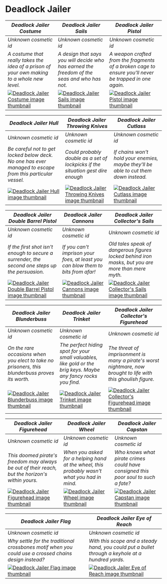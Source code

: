 # Deadlock Jailer

| *Deadlock Jailer Costume* | *Deadlock Jailer Sails* | *Deadlock Jailer Pistol* |
| ------------------------- | ----------------------- | ------------------------ |
| *Unknown cosmetic id* | *Unknown cosmetic id* | *Unknown cosmetic id* |
| *A costume that really takes the idea of a prison of your own making to a whole new level.* | *A design that says you will decide who has earned the freedom of the seas and who has not.* | *A weapon crafted from the fragments of a broken cage to ensure you'll never be trapped in one again.* |
| [![*Deadlock Jailer Costume* image thumbnail](https://cdn.merciasquill.com/images/67035fed8ad30bf0035179c4)](https://seaofthieves.wiki.gg/wiki/Deadlock_Jailer_Costume) | [![*Deadlock Jailer Sails* image thumbnail](https://cdn.merciasquill.com/images/67035fed8ad30bf0035179c4)](https://seaofthieves.wiki.gg/wiki/Deadlock_Jailer_Sails) | [![*Deadlock Jailer Pistol* image thumbnail](https://cdn.merciasquill.com/images/67035fed8ad30bf0035179c4)](https://seaofthieves.wiki.gg/wiki/Deadlock_Jailer_Pistol) |

| *Deadlock Jailer Hull* | *Deadlock Jailer Throwing Knives* | *Deadlock Jailer Cutlass* |
| ---------------------- | --------------------------------- | ------------------------- |
| *Unknown cosmetic id* | *Unknown cosmetic id* | *Unknown cosmetic id* |
| *Be careful not to get locked below deck. No one has ever managed to escape from this particular vessel.* | *Could probably double as a set of lockpicks if the situation gest dire enough* | *If chains won't hold your enemies, maybe they'll be able to cut them down instead.* |
| [![*Deadlock Jailer Hull* image thumbnail](https://cdn.merciasquill.com/images/67035fed8ad30bf0035179c4)](https://seaofthieves.wiki.gg/wiki/Deadlock_Jailer_Hull) | [![*Deadlock Jailer Throwing Knives* image thumbnail](https://cdn.merciasquill.com/images/67035fed8ad30bf0035179c4)](https://seaofthieves.wiki.gg/wiki/Deadlock_Jailer_Throwing_Knives) | [![*Deadlock Jailer Cutlass* image thumbnail](https://cdn.merciasquill.com/images/67035fed8ad30bf0035179c4)](https://seaofthieves.wiki.gg/wiki/Deadlock_Jailer_Cutlass) |

| *Deadlock Jailer Double Barrel Pistol* | *Deadlock Jailer Cannons* | *Deadlock Jailer Collector's Sails* |
| -------------------------------------- | ------------------------- | ----------------------------------- |
| *Unknown cosmetic id* | *Unknown cosmetic id* | *Unknown cosmetic id* |
| *If the first shot isn't enough to secure a surrender, the second one steps up the persuasion.* | *If you can't imprison your foes, at least you can blow them to bits from afar!* | *Old tales speak of dangerous figures locked behind iron masks, but you are more than mere myth.* |
| [![*Deadlock Jailer Double Barrel Pistol* image thumbnail](https://cdn.merciasquill.com/images/67035fed8ad30bf0035179c4)](https://seaofthieves.wiki.gg/wiki/Deadlock_Jailer_Double_Barrel_Pistol) | [![*Deadlock Jailer Cannons* image thumbnail](https://cdn.merciasquill.com/images/67035fed8ad30bf0035179c4)](https://seaofthieves.wiki.gg/wiki/Deadlock_Jailer_Cannons) | [![*Deadlock Jailer Collector's Sails* image thumbnail](https://cdn.merciasquill.com/images/67035fed8ad30bf0035179c4)](https://seaofthieves.wiki.gg/wiki/Deadlock_Jailer_Collector's_Sails) |

| *Deadlock Jailer Blunderbuss* | *Deadlock Jailer Trinket* | *Deadlock Jailer Collector's Figurehead* |
| ----------------------------- | ------------------------- | ---------------------------------------- |
| *Unknown cosmetic id* | *Unknown cosmetic id* | *Unknown cosmetic id* |
| *On the rare occasions when you elect to take no prisoners, this blunderbuss proves its worth.* | *The perfect hiding spot for your small valuables, like gold or the brig keys. Maybe any fancy rocks you find.* | *The threat of imprisonment is many a pirate's worst nightmare, now brought to life with this ghoulish figure.* |
| [![*Deadlock Jailer Blunderbuss* image thumbnail](https://cdn.merciasquill.com/images/67035fed8ad30bf0035179c4)](https://seaofthieves.wiki.gg/wiki/Deadlock_Jailer_Blunderbuss) | [![*Deadlock Jailer Trinket* image thumbnail](https://cdn.merciasquill.com/images/67035fed8ad30bf0035179c4)](https://seaofthieves.wiki.gg/wiki/Deadlock_Jailer_Trinket) | [![*Deadlock Jailer Collector's Figurehead* image thumbnail](https://cdn.merciasquill.com/images/67035fed8ad30bf0035179c4)](https://seaofthieves.wiki.gg/wiki/Deadlock_Jailer_Collector's_Figurehead) |

| *Deadlock Jailer Figurehead* | *Deadlock Jailer Wheel* | *Deadlock Jailer Capstan* |
| ---------------------------- | ----------------------- | ------------------------- |
| *Unknown cosmetic id* | *Unknown cosmetic id* | *Unknown cosmetic id* |
| *This doomed pirate's freedom may always be out of their reach, but the horizon's within yours.* | *When you asked for a helping hand at the wheel, this probably wasn't what you had in mind.* | *Who knows what pirate crimes could have consigned this poor soul to such a fate?* |
| [![*Deadlock Jailer Figurehead* image thumbnail](https://cdn.merciasquill.com/images/67035fed8ad30bf0035179c4)](https://seaofthieves.wiki.gg/wiki/Deadlock_Jailer_Figurehead) | [![*Deadlock Jailer Wheel* image thumbnail](https://cdn.merciasquill.com/images/67035fed8ad30bf0035179c4)](https://seaofthieves.wiki.gg/wiki/Deadlock_Jailer_Wheel) | [![*Deadlock Jailer Capstan* image thumbnail](https://cdn.merciasquill.com/images/67035fed8ad30bf0035179c4)](https://seaofthieves.wiki.gg/wiki/Deadlock_Jailer_Capstan) |

| *Deadlock Jailer Flag* | *Deadlock Jailer Eye of Reach* |
| ---------------------- | ------------------------------ |
| *Unknown cosmetic id* | *Unknown cosmetic id* |
| *Why settle for the traditional crossbones motif when you could use a crossed chains design instead?* | *With this scope and a steady hand, you could put a bullet through a keyhole at a hundred yards.* |
| [![*Deadlock Jailer Flag* image thumbnail](https://cdn.merciasquill.com/images/67035fed8ad30bf0035179c4)](https://seaofthieves.wiki.gg/wiki/Deadlock_Jailer_Flag) | [![*Deadlock Jailer Eye of Reach* image thumbnail](https://cdn.merciasquill.com/images/67035fed8ad30bf0035179c4)](https://seaofthieves.wiki.gg/wiki/Deadlock_Jailer_Eye_of_Reach) |

